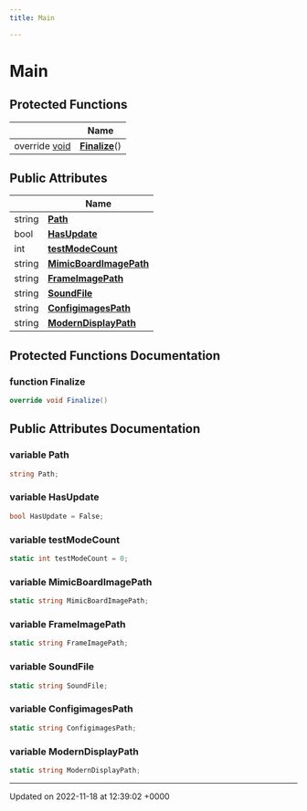 ```yaml
---
title: Main

---
```


# Main





## Protected Functions

|                | Name           |
| -------------- | -------------- |
| override [void](/SignallingSystem-doc/vb/Files/SerialPixelLeds_8vb/#variable-void) | **[Finalize](/SignallingSystem-doc/vb/Classes/classMain/#function-finalize)**() |

## Public Attributes

|                | Name           |
| -------------- | -------------- |
| string | **[Path](/SignallingSystem-doc/vb/Classes/classMain/#variable-path)**  |
| bool | **[HasUpdate](/SignallingSystem-doc/vb/Classes/classMain/#variable-hasupdate)**  |
| int | **[testModeCount](/SignallingSystem-doc/vb/Classes/classMain/#variable-testmodecount)**  |
| string | **[MimicBoardImagePath](/SignallingSystem-doc/vb/Classes/classMain/#variable-mimicboardimagepath)**  |
| string | **[FrameImagePath](/SignallingSystem-doc/vb/Classes/classMain/#variable-frameimagepath)**  |
| string | **[SoundFile](/SignallingSystem-doc/vb/Classes/classMain/#variable-soundfile)**  |
| string | **[ConfigimagesPath](/SignallingSystem-doc/vb/Classes/classMain/#variable-configimagespath)**  |
| string | **[ModernDisplayPath](/SignallingSystem-doc/vb/Classes/classMain/#variable-moderndisplaypath)**  |

## Protected Functions Documentation

### function Finalize

```csharp
override void Finalize()
```


## Public Attributes Documentation

### variable Path

```csharp
string Path;
```


### variable HasUpdate

```csharp
bool HasUpdate = False;
```


### variable testModeCount

```csharp
static int testModeCount = 0;
```


### variable MimicBoardImagePath

```csharp
static string MimicBoardImagePath;
```


### variable FrameImagePath

```csharp
static string FrameImagePath;
```


### variable SoundFile

```csharp
static string SoundFile;
```


### variable ConfigimagesPath

```csharp
static string ConfigimagesPath;
```


### variable ModernDisplayPath

```csharp
static string ModernDisplayPath;
```


-------------------------------

Updated on 2022-11-18 at 12:39:02 +0000